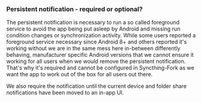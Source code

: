 ### Persistent notification - required or optional?

The persistent notification is necessary to run a so called foreground service to avoid the app being put asleep by Android and missing run condition changes or synchronization activity. While some users reported a foreground service necessary since Android 8+ and others reported it's working without we are in the same mess here in-between differently behaving, manufacturer specific Android versions that we cannot ensure it working for all users when we would remove the persistent notification. That's why it's required and cannot be configured in Syncthing-Fork as we want the app to work out of the box for all users out there.

We also require the notification until the current device and folder share notifications have been moved to an in-app UI.
